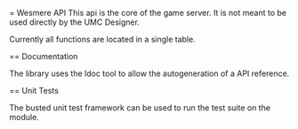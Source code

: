 
= Wesmere API
This api is the core of the game server.
It is not meant to be used directly by the UMC Designer.

Currently all functions are located in a single table.


== Documentation

The library uses the ldoc tool to allow the autogeneration of a API reference.

== Unit Tests

The busted unit test framework can be used to run the test suite on the module.
